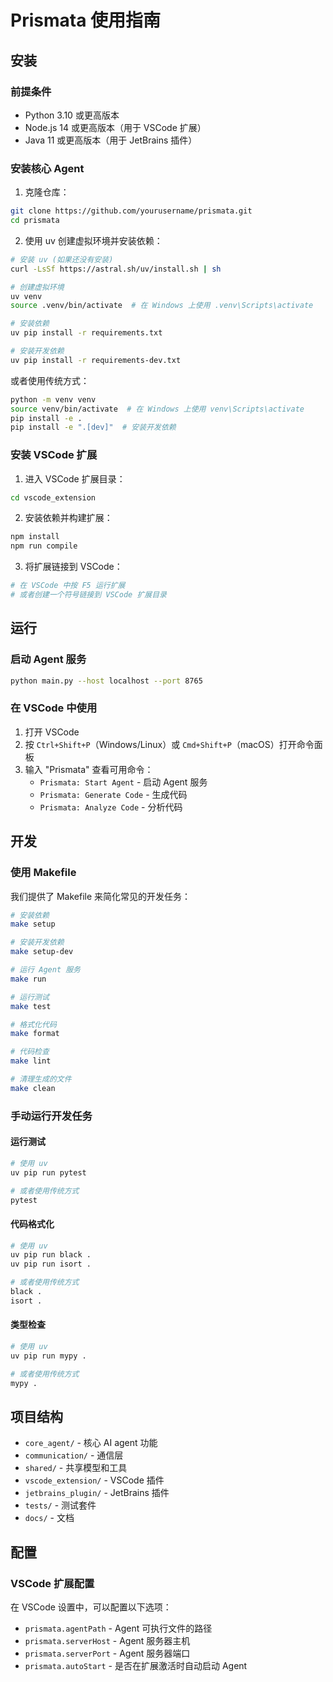 # Prismata 使用指南

## 安装

### 前提条件

- Python 3.10 或更高版本
- Node.js 14 或更高版本（用于 VSCode 扩展）
- Java 11 或更高版本（用于 JetBrains 插件）

### 安装核心 Agent

1. 克隆仓库：

```bash
git clone https://github.com/yourusername/prismata.git
cd prismata
```

2. 使用 uv 创建虚拟环境并安装依赖：

```bash
# 安装 uv (如果还没有安装)
curl -LsSf https://astral.sh/uv/install.sh | sh

# 创建虚拟环境
uv venv
source .venv/bin/activate  # 在 Windows 上使用 .venv\Scripts\activate

# 安装依赖
uv pip install -r requirements.txt

# 安装开发依赖
uv pip install -r requirements-dev.txt
```

或者使用传统方式：

```bash
python -m venv venv
source venv/bin/activate  # 在 Windows 上使用 venv\Scripts\activate
pip install -e .
pip install -e ".[dev]"  # 安装开发依赖
```

### 安装 VSCode 扩展

1. 进入 VSCode 扩展目录：

```bash
cd vscode_extension
```

2. 安装依赖并构建扩展：

```bash
npm install
npm run compile
```

3. 将扩展链接到 VSCode：

```bash
# 在 VSCode 中按 F5 运行扩展
# 或者创建一个符号链接到 VSCode 扩展目录
```

## 运行

### 启动 Agent 服务

```bash
python main.py --host localhost --port 8765
```

### 在 VSCode 中使用

1. 打开 VSCode
2. 按 `Ctrl+Shift+P`（Windows/Linux）或 `Cmd+Shift+P`（macOS）打开命令面板
3. 输入 "Prismata" 查看可用命令：
   - `Prismata: Start Agent` - 启动 Agent 服务
   - `Prismata: Generate Code` - 生成代码
   - `Prismata: Analyze Code` - 分析代码

## 开发

### 使用 Makefile

我们提供了 Makefile 来简化常见的开发任务：

```bash
# 安装依赖
make setup

# 安装开发依赖
make setup-dev

# 运行 Agent 服务
make run

# 运行测试
make test

# 格式化代码
make format

# 代码检查
make lint

# 清理生成的文件
make clean
```

### 手动运行开发任务

#### 运行测试

```bash
# 使用 uv
uv pip run pytest

# 或者使用传统方式
pytest
```

#### 代码格式化

```bash
# 使用 uv
uv pip run black .
uv pip run isort .

# 或者使用传统方式
black .
isort .
```

#### 类型检查

```bash
# 使用 uv
uv pip run mypy .

# 或者使用传统方式
mypy .
```

## 项目结构

- `core_agent/` - 核心 AI agent 功能
- `communication/` - 通信层
- `shared/` - 共享模型和工具
- `vscode_extension/` - VSCode 插件
- `jetbrains_plugin/` - JetBrains 插件
- `tests/` - 测试套件
- `docs/` - 文档

## 配置

### VSCode 扩展配置

在 VSCode 设置中，可以配置以下选项：

- `prismata.agentPath` - Agent 可执行文件的路径
- `prismata.serverHost` - Agent 服务器主机
- `prismata.serverPort` - Agent 服务器端口
- `prismata.autoStart` - 是否在扩展激活时自动启动 Agent
